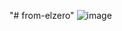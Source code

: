 "# from-elzero" 
![image](https://user-images.githubusercontent.com/75226176/222734066-c22213a0-e0fd-435e-8d91-1192902e784e.png)
